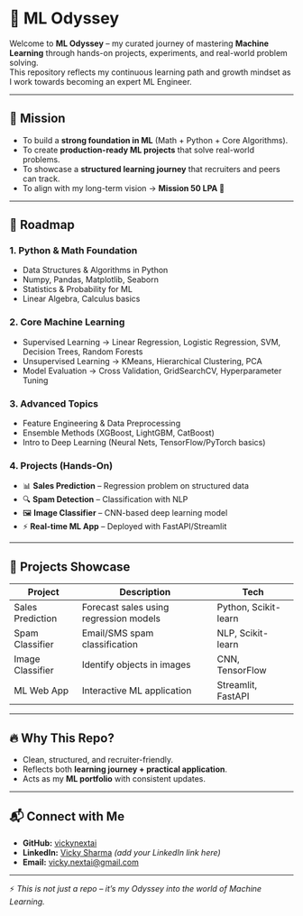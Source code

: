 # 🚀 ML Odyssey

Welcome to **ML Odyssey** – my curated journey of mastering **Machine Learning** through hands-on projects, experiments, and real-world problem solving.  
This repository reflects my continuous learning path and growth mindset as I work towards becoming an expert ML Engineer.  

---

## 🧭 Mission
- To build a **strong foundation in ML** (Math + Python + Core Algorithms).  
- To create **production-ready ML projects** that solve real-world problems.  
- To showcase a **structured learning journey** that recruiters and peers can track.  
- To align with my long-term vision → **Mission 50 LPA 🚀**  

---

## 📌 Roadmap

### 1. Python & Math Foundation
- Data Structures & Algorithms in Python  
- Numpy, Pandas, Matplotlib, Seaborn  
- Statistics & Probability for ML  
- Linear Algebra, Calculus basics  

### 2. Core Machine Learning
- Supervised Learning → Linear Regression, Logistic Regression, SVM, Decision Trees, Random Forests  
- Unsupervised Learning → KMeans, Hierarchical Clustering, PCA  
- Model Evaluation → Cross Validation, GridSearchCV, Hyperparameter Tuning  

### 3. Advanced Topics
- Feature Engineering & Data Preprocessing  
- Ensemble Methods (XGBoost, LightGBM, CatBoost)  
- Intro to Deep Learning (Neural Nets, TensorFlow/PyTorch basics)  

### 4. Projects (Hands-On)
- 📊 **Sales Prediction** – Regression problem on structured data  
- 🔍 **Spam Detection** – Classification with NLP  
- 🖼️ **Image Classifier** – CNN-based deep learning model  
- ⚡ **Real-time ML App** – Deployed with FastAPI/Streamlit  

---

## 🚀 Projects Showcase
| Project | Description | Tech |
|---------|-------------|------|
| Sales Prediction | Forecast sales using regression models | Python, Scikit-learn |
| Spam Classifier | Email/SMS spam classification | NLP, Scikit-learn |
| Image Classifier | Identify objects in images | CNN, TensorFlow |
| ML Web App | Interactive ML application | Streamlit, FastAPI |

---

## 🔥 Why This Repo?
- Clean, structured, and recruiter-friendly.  
- Reflects both **learning journey + practical application**.  
- Acts as my **ML portfolio** with consistent updates.  

---

## 📬 Connect with Me
- **GitHub:** [vickynextai](https://github.com/vickynextai)  
- **LinkedIn:** [Vicky Sharma](https://linkedin.com/in/) *(add your LinkedIn link here)*  
- **Email:** vicky.nextai@gmail.com  

---

⚡ *This is not just a repo – it’s my Odyssey into the world of Machine Learning.*  
